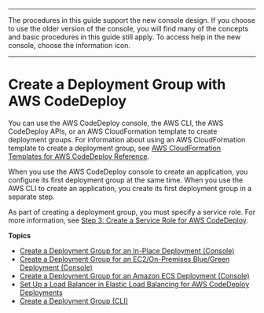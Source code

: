 --------

 The procedures in this guide support the new console design\. If you choose to use the older version of the console, you will find many of the concepts and basic procedures in this guide still apply\. To access help in the new console, choose the information icon\. 

--------

# Create a Deployment Group with AWS CodeDeploy<a name="deployment-groups-create"></a>

You can use the AWS CodeDeploy console, the AWS CLI, the AWS CodeDeploy APIs, or an AWS CloudFormation template to create deployment groups\. For information about using an AWS CloudFormation template to create a deployment group, see [AWS CloudFormation Templates for AWS CodeDeploy Reference](reference-cloudformation-templates.md)\.

When you use the AWS CodeDeploy console to create an application, you configure its first deployment group at the same time\. When you use the AWS CLI to create an application, you create its first deployment group in a separate step\.

As part of creating a deployment group, you must specify a service role\. For more information, see [Step 3: Create a Service Role for AWS CodeDeploy](getting-started-create-service-role.md)\.

**Topics**
+ [Create a Deployment Group for an In\-Place Deployment \(Console\)](deployment-groups-create-in-place.md)
+ [Create a Deployment Group for an EC2/On\-Premises Blue/Green Deployment \(Console\)](deployment-groups-create-blue-green.md)
+ [Create a Deployment Group for an Amazon ECS Deployment \(Console\)](deployment-groups-create-ecs.md)
+ [Set Up a Load Balancer in Elastic Load Balancing for AWS CodeDeploy Deployments](deployment-groups-create-load-balancer.md)
+ [Create a Deployment Group \(CLI\)](deployment-groups-create-cli.md)